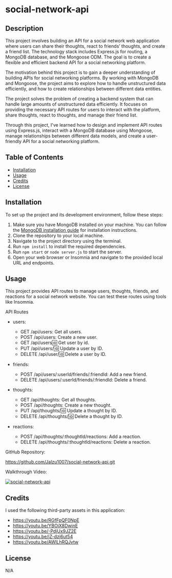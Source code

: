 # social-network-api

## Description

This project involves building an API for a social network web application where users can share their thoughts, react to friends’ thoughts, and create a friend list. The technology stack includes Express.js for routing, a MongoDB database, and the Mongoose ODM. The goal is to create a flexible and efficient backend API for a social networking platform.

The motivation behind this project is to gain a deeper understanding of building APIs for social networking platforms. By working with MongoDB and Mongoose, the project aims to explore how to handle unstructured data efficiently, and how to create relationships between different data entities.

The project solves the problem of creating a backend system that can handle large amounts of unstructured data efficiently. It focuses on providing the necessary API routes for users to interact with the platform, share thoughts, react to thoughts, and manage their friend list.

Through this project, I've learned how to design and implement API routes using Express.js, interact with a MongoDB database using Mongoose, manage relationships between different data models, and create a user-friendly API for a social networking platform.


## Table of Contents

- [Installation](#installation)
- [Usage](#usage)
- [Credits](#credits)
- [License](#license)

## Installation

To set up the project and its development environment, follow these steps:

1. Make sure you have MongoDB installed on your machine. You can follow the [MongoDB installation guide](https://coding-boot-camp.github.io/full-stack/mongodb/how-to-install-mongodb) for installation instructions.
2. Clone the repository to your local machine.
3. Navigate to the project directory using the terminal.
4. Run `npm install` to install the required dependencies.
5. Run `npm start` or `node server.js` to start the server.
6. Open your web browser or Insomnia and navigate to the provided local URL and endpoints.

## Usage

This project provides API routes to manage users, thoughts, friends, and reactions for a social network website. You can test these routes using tools like Insomnia.

API Routes

* users:
    - GET /api/users: Get all users.
    - POST /api/users: Create a new user.
    - GET /api/users:id: Get user by id.
    - PUT /api/users/:id: Update a user by ID.
    - DELETE /api/user/:id: Delete a user by ID.

* friends:
    - POST /api/users/:userId/friends/:friendId: Add a new friend.
    - DELETE /api/users/:userId/friends/:friendId: Delete a friend.

* thoughts:
    - GET /api/thoughts: Get all thoughts.
    - POST /api/thoughts: Create a new thought.
    - PUT /api/thoughts/:id: Update a thought by ID.
    - DELETE /api/thoughts/:id: Delete a thought by ID.

* reactions:
    - POST /api/thoughts/:thoughtId/reactions: Add a reaction.
    - DELETE /api/thoughts/:thoughtId/reactions: Delete a reaction.

GitHub Repository:

https://github.com/Jalzu1007/social-network-api.git

Walkthrough Video:

[![social-network-api](https://img.youtube.com/vi/GUTeYN9eM34/0.jpg)](https://youtu.be/GUTeYN9eM34)


## Credits

I used the following third-party assets in this application:

- https://youtu.be/RGfFpQF0NpE
- https://youtu.be/YBOiX8DwinE
- https://youtu.be/-PdjUx9JZ2E
- https://youtu.be/jZ-dzj6ut54
- https://youtu.be/AWlLhRQJvtw

## License

N/A